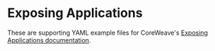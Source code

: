 # Exposing Applications

These are supporting YAML example files for CoreWeave's [Exposing Applications documentation](https://docs.coreweave.com/coreweave-kubernetes/exposing-applications).
